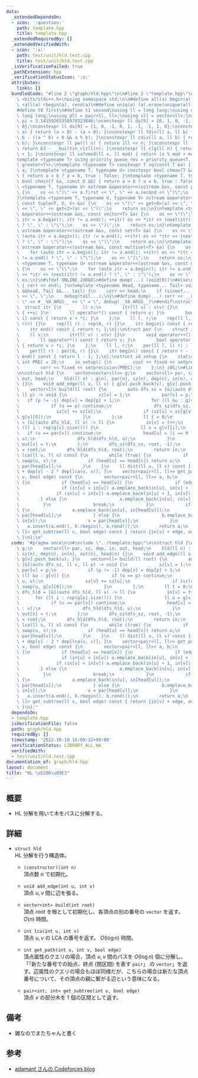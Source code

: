 ```yaml
---
data:
  _extendedDependsOn:
  - icon: ':question:'
    path: template.hpp
    title: template.hpp
  _extendedRequiredBy: []
  _extendedVerifiedWith:
  - icon: ':x:'
    path: test/unit/hld.test.cpp
    title: test/unit/hld.test.cpp
  _isVerificationFailed: true
  _pathExtension: hpp
  _verificationStatusIcon: ':x:'
  attributes:
    links: []
  bundledCode: "#line 2 \"graph/hld.hpp\"\n\n#line 2 \"template.hpp\"\n\n#include\
    \ <bits/stdc++.h>\nusing namespace std;\n\n#define all(a) begin(a), end(a)\n#define\
    \ rall(a) rbegin(a), rend(a)\n#define uniq(a) (a).erase(unique(all(a)), (a).end())\n\
    #define t0 first\n#define t1 second\nusing ll = long long;\nusing ull = unsigned\
    \ long long;\nusing pll = pair<ll, ll>;\nusing vll = vector<ll>;\nconstexpr double\
    \ pi = 3.14159265358979323846;\nconstexpr ll dy[9] = {0, 1, 0, -1, 1, 1, -1, -1,\
    \ 0};\nconstexpr ll dx[9] = {1, 0, -1, 0, 1, -1, -1, 1, 0};\nconstexpr ll sign(ll\
    \ a) { return (a > 0) - (a < 0); }\nconstexpr ll fdiv(ll a, ll b) { return a /\
    \ b - ((a ^ b) < 0 && a % b); }\nconstexpr ll cdiv(ll a, ll b) { return -fdiv(-a,\
    \ b); }\nconstexpr ll pw(ll n) { return 1ll << n; }\nconstexpr ll flg(ll n) {\
    \ return 63 - __builtin_clzll(n); }\nconstexpr ll clg(ll n) { return flg(n - 1)\
    \ + 1; }\nconstexpr ll safemod(ll x, ll mod) { return (x % mod + mod) % mod; }\n\
    template <typename T> using priority_queue_rev = priority_queue<T, vector<T>,\
    \ greater<T>>;\ntemplate <typename T> constexpr T sq(const T &a) { return a *\
    \ a; }\ntemplate <typename T, typename U> constexpr bool chmax(T &a, const U &b)\
    \ { return a < b ? a = b, true : false; }\ntemplate <typename T, typename U> constexpr\
    \ bool chmin(T &a, const U &b) { return a > b ? a = b, true : false; }\ntemplate\
    \ <typename T, typename U> ostream &operator<<(ostream &os, const pair<T, U> &a)\
    \ {\n    os << \"(\" << a.first << \", \" << a.second << \")\";\n    return os;\n\
    }\ntemplate <typename T, typename U, typename V> ostream &operator<<(ostream &os,\
    \ const tuple<T, U, V> &a) {\n    os << \"(\" << get<0>(a) << \", \" << get<1>(a)\
    \ << \", \" << get<2>(a) << \")\";\n    return os;\n}\ntemplate <typename T> ostream\
    \ &operator<<(ostream &os, const vector<T> &a) {\n    os << \"(\";\n    for (auto\
    \ itr = a.begin(); itr != a.end(); ++itr) os << *itr << (next(itr) != a.end()\
    \ ? \", \" : \"\");\n    os << \")\";\n    return os;\n}\ntemplate <typename T>\
    \ ostream &operator<<(ostream &os, const set<T> &a) {\n    os << \"(\";\n    for\
    \ (auto itr = a.begin(); itr != a.end(); ++itr) os << *itr << (next(itr) != a.end()\
    \ ? \", \" : \"\");\n    os << \")\";\n    return os;\n}\ntemplate <typename T>\
    \ ostream &operator<<(ostream &os, const multiset<T> &a) {\n    os << \"(\";\n\
    \    for (auto itr = a.begin(); itr != a.end(); ++itr) os << *itr << (next(itr)\
    \ != a.end() ? \", \" : \"\");\n    os << \")\";\n    return os;\n}\ntemplate\
    \ <typename T, typename U> ostream &operator<<(ostream &os, const map<T, U> &a)\
    \ {\n    os << \"(\";\n    for (auto itr = a.begin(); itr != a.end(); ++itr) os\
    \ << *itr << (next(itr) != a.end() ? \", \" : \"\");\n    os << \")\";\n    return\
    \ os;\n}\n#ifdef ONLINE_JUDGE\n#define dump(...) (void(0))\n#else\nvoid debug()\
    \ { cerr << endl; }\ntemplate <typename Head, typename... Tail> void debug(Head\
    \ &&head, Tail &&... tail) {\n    cerr << head;\n    if (sizeof...(Tail)) cerr\
    \ << \", \";\n    debug(tail...);\n}\n#define dump(...) cerr << __LINE__ << \"\
    : \" << #__VA_ARGS__ << \" = \", debug(__VA_ARGS__)\n#endif\nstruct rep {\n  \
    \  struct itr {\n        ll v;\n        itr(ll v) : v(v) {}\n        void operator++()\
    \ { ++v; }\n        ll operator*() const { return v; }\n        bool operator!=(itr\
    \ i) const { return v < *i; }\n    };\n    ll l, r;\n    rep(ll l, ll r) : l(l),\
    \ r(r) {}\n    rep(ll r) : rep(0, r) {}\n    itr begin() const { return l; };\n\
    \    itr end() const { return r; };\n};\nstruct per {\n    struct itr {\n    \
    \    ll v;\n        itr(ll v) : v(v) {}\n        void operator++() { --v; }\n\
    \        ll operator*() const { return v; }\n        bool operator!=(itr i) const\
    \ { return v > *i; }\n    };\n    ll l, r;\n    per(ll l, ll r) : l(l), r(r) {}\n\
    \    per(ll r) : per(0, r) {}\n    itr begin() const { return r - 1; };\n    itr\
    \ end() const { return l - 1; };\n};\nstruct io_setup {\n    static constexpr\
    \ int PREC = 20;\n    io_setup() {\n        cout << fixed << setprecision(PREC);\n\
    \        cerr << fixed << setprecision(PREC);\n    };\n} iOS;\n#line 4 \"graph/hld.hpp\"\
    \n\nstruct hld {\n    vector<vector<ll>> g;\n    vector<ll> par, sz, dep, in,\
    \ out, head;\n    hld(ll n) : g(n), par(n), sz(n), dep(n), in(n), out(n), head(n)\
    \ {}\n    void add_edge(ll u, ll v) { g[u].push_back(v), g[v].push_back(u); }\n\
    \    vector<ll> build(ll root) {\n        auto dfs_sz = [&](auto dfs_sz, ll v,\
    \ ll p) -> void {\n            sz[v] = 1;\n            par[v] = p;\n         \
    \   if (p != -1) dep[v] = dep[p] + 1;\n            for (ll &u : g[v]) {\n    \
    \            if (u == p) continue;\n                dfs_sz(dfs_sz, u, v);\n  \
    \              sz[v] += sz[u];\n                if (sz[u] > sz[g[v][0]]) swap(u,\
    \ g[v][0]);\n            }\n        };\n        ll t = 0;\n        auto dfs_hld\
    \ = [&](auto dfs_hld, ll v) -> ll {\n            in[v] = t++;\n            for\
    \ (ll i : rep(g[v].size())) {\n                ll u = g[v][i];\n             \
    \   if (u == par[v]) continue;\n                head[u] = (i == 0 ? head[v] :\
    \ u);\n                dfs_hld(dfs_hld, u);\n            }\n            return\
    \ out[v] = t;\n        };\n        dfs_sz(dfs_sz, root, -1);\n        head[root]\
    \ = root;\n        dfs_hld(dfs_hld, root);\n        return in;\n    }\n    ll\
    \ lca(ll u, ll v) const {\n        while (true) {\n            if (in[u] > in[v])\
    \ swap(u, v);\n            if (head[u] == head[v]) return u;\n            v =\
    \ par[head[v]];\n        }\n    }\n    ll dist(ll u, ll v) const { return dep[u]\
    \ + dep[v] - 2 * dep[lca(u, v)]; }\n    vector<pair<ll, ll>> get_path(ll u, ll\
    \ v, bool edge) const {\n        vector<pair<ll, ll>> a, b;\n        while (true)\
    \ {\n            if (head[u] == head[v]) {\n                if (edge) {\n    \
    \                if (in[u] > in[v]) a.emplace_back(in[u], in[v] + 1);\n      \
    \              if (in[u] < in[v]) a.emplace_back(in[u] + 1, in[v]);\n        \
    \        } else {\n                    a.emplace_back(in[u], in[v]);\n       \
    \         }\n                break;\n            }\n            if (in[u] > in[v])\
    \ {\n                a.emplace_back(in[u], in[head[u]]);\n                u =\
    \ par[head[u]];\n            } else {\n                b.emplace_back(in[head[v]],\
    \ in[v]);\n                v = par[head[v]];\n            }\n        }\n     \
    \   a.insert(a.end(), b.rbegin(), b.rend());\n        return a;\n    }\n    pair<ll,\
    \ ll> get_subtree(ll v, bool edge) const { return {in[v] + edge, out[v] - 1};\
    \ }\n};\n"
  code: "#pragma once\n\n#include \"../template.hpp\"\n\nstruct hld {\n    vector<vector<ll>>\
    \ g;\n    vector<ll> par, sz, dep, in, out, head;\n    hld(ll n) : g(n), par(n),\
    \ sz(n), dep(n), in(n), out(n), head(n) {}\n    void add_edge(ll u, ll v) { g[u].push_back(v),\
    \ g[v].push_back(u); }\n    vector<ll> build(ll root) {\n        auto dfs_sz =\
    \ [&](auto dfs_sz, ll v, ll p) -> void {\n            sz[v] = 1;\n           \
    \ par[v] = p;\n            if (p != -1) dep[v] = dep[p] + 1;\n            for\
    \ (ll &u : g[v]) {\n                if (u == p) continue;\n                dfs_sz(dfs_sz,\
    \ u, v);\n                sz[v] += sz[u];\n                if (sz[u] > sz[g[v][0]])\
    \ swap(u, g[v][0]);\n            }\n        };\n        ll t = 0;\n        auto\
    \ dfs_hld = [&](auto dfs_hld, ll v) -> ll {\n            in[v] = t++;\n      \
    \      for (ll i : rep(g[v].size())) {\n                ll u = g[v][i];\n    \
    \            if (u == par[v]) continue;\n                head[u] = (i == 0 ? head[v]\
    \ : u);\n                dfs_hld(dfs_hld, u);\n            }\n            return\
    \ out[v] = t;\n        };\n        dfs_sz(dfs_sz, root, -1);\n        head[root]\
    \ = root;\n        dfs_hld(dfs_hld, root);\n        return in;\n    }\n    ll\
    \ lca(ll u, ll v) const {\n        while (true) {\n            if (in[u] > in[v])\
    \ swap(u, v);\n            if (head[u] == head[v]) return u;\n            v =\
    \ par[head[v]];\n        }\n    }\n    ll dist(ll u, ll v) const { return dep[u]\
    \ + dep[v] - 2 * dep[lca(u, v)]; }\n    vector<pair<ll, ll>> get_path(ll u, ll\
    \ v, bool edge) const {\n        vector<pair<ll, ll>> a, b;\n        while (true)\
    \ {\n            if (head[u] == head[v]) {\n                if (edge) {\n    \
    \                if (in[u] > in[v]) a.emplace_back(in[u], in[v] + 1);\n      \
    \              if (in[u] < in[v]) a.emplace_back(in[u] + 1, in[v]);\n        \
    \        } else {\n                    a.emplace_back(in[u], in[v]);\n       \
    \         }\n                break;\n            }\n            if (in[u] > in[v])\
    \ {\n                a.emplace_back(in[u], in[head[u]]);\n                u =\
    \ par[head[u]];\n            } else {\n                b.emplace_back(in[head[v]],\
    \ in[v]);\n                v = par[head[v]];\n            }\n        }\n     \
    \   a.insert(a.end(), b.rbegin(), b.rend());\n        return a;\n    }\n    pair<ll,\
    \ ll> get_subtree(ll v, bool edge) const { return {in[v] + edge, out[v] - 1};\
    \ }\n};"
  dependsOn:
  - template.hpp
  isVerificationFile: false
  path: graph/hld.hpp
  requiredBy: []
  timestamp: '2022-10-19 16:09:32+09:00'
  verificationStatus: LIBRARY_ALL_WA
  verifiedWith:
  - test/unit/hld.test.cpp
documentation_of: graph/hld.hpp
layout: document
title: "HL \u5206\u89E3"
---
```


## 概要
- HL 分解を用いて木をパスに分解する。

## 詳細

- `struct hld`  
    HL 分解を行う構造体。

    - `(constructor)(int n)`  
        頂点数 $n$ で初期化。

    - `void add_edge(int u, int v)`  
        頂点 $u, v$ 間に辺を張る。

    - `vector<int> build(int root)`  
        頂点 $root$ を根として初期化し、各頂点の別の番号の `vector` を返す。 $O(n)$ 時間。

    - `int lca(int u, int v)`  
        頂点 $u, v$ の LCA の番号を返す。 $O(\log n)$ 時間。
    
    - `int get_path(int u, int v, bool edge)`  
        頂点属性のクエリの場合、頂点 $u, v$ 間のパスを $O(\log n)$ 個に分解し、「「新たな番号での始点、終点 (閉区間) を表す `pair`」 の `vector`」を返す。辺属性のクエリの場合もほぼ同様だが、こちらの場合は新たな頂点番号について、その頂点の親に繋がる辺という意味になる。

    - `pair<int, int> get_subtree(int v, bool edge)`  
        頂点 $v$ の部分木を $1$ 個の区間として返す。

## 備考
- 雑なのでまたちゃんと書く

## 参考
- [adamant さんの Codeforces blog](https://codeforces.com/blog/entry/53170)